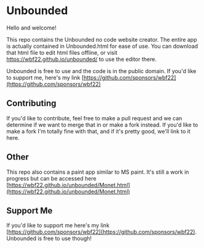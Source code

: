 # Unbounded
Hello and welcome!

This repo contains the Unbounded no code website creator. The entire app is actually contained in Unbounded.html for ease of use.
You can download that html file to edit html files offline, or visit https://wbf22.github.io/unbounded/ to use the editor there.

Unbounded is free to use and the code is in the public domain. If you'd like to support me, here's my link [https://github.com/sponsors/wbf22](https://github.com/sponsors/wbf22)

## Contributing
If you'd like to contribute, feel free to make a pull request and we can determine if we want to merge that in or make a fork instead.
If you'd like to make a fork I'm totally fine with that, and if it's pretty good, we'll link to it here.

## Other
This repo also contains a paint app similar to MS paint. It's still a work in progress but can be accessed here [https://wbf22.github.io/unbounded/Monet.html](https://wbf22.github.io/unbounded/Monet.html)

## Support Me
If you'd like to support me here's my link [https://github.com/sponsors/wbf22](https://github.com/sponsors/wbf22). Unbounded is free to use though!
